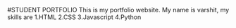 #STUDENT PORTFOLIO
This is my portfolio website. My name is varshit, my skills are
1.HTML
2.CSS
3.Javascript
4.Python
